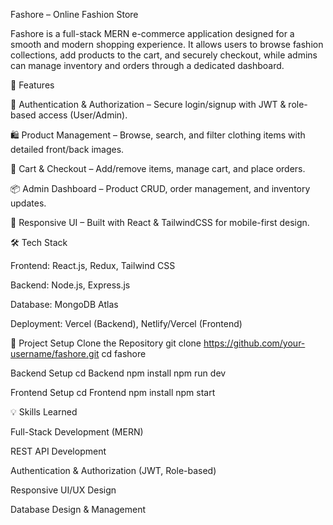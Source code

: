 Fashore – Online Fashion Store

Fashore is a full-stack MERN e-commerce application designed for a smooth and modern shopping experience. It allows users to browse fashion collections, add products to the cart, and securely checkout, while admins can manage inventory and orders through a dedicated dashboard.

🚀 Features

🔐 Authentication & Authorization – Secure login/signup with JWT & role-based access (User/Admin).

🛍️ Product Management – Browse, search, and filter clothing items with detailed front/back images.

🛒 Cart & Checkout – Add/remove items, manage cart, and place orders.

📦 Admin Dashboard – Product CRUD, order management, and inventory updates.

📱 Responsive UI – Built with React & TailwindCSS for mobile-first design.

🛠️ Tech Stack

Frontend: React.js, Redux, Tailwind CSS

Backend: Node.js, Express.js

Database: MongoDB Atlas

Deployment: Vercel (Backend), Netlify/Vercel (Frontend)

📂 Project Setup
Clone the Repository
git clone https://github.com/your-username/fashore.git
cd fashore

Backend Setup
cd Backend
npm install
npm run dev

Frontend Setup
cd Frontend
npm install
npm start

💡 Skills Learned

Full-Stack Development (MERN)

REST API Development

Authentication & Authorization (JWT, Role-based)

Responsive UI/UX Design

Database Design & Management
